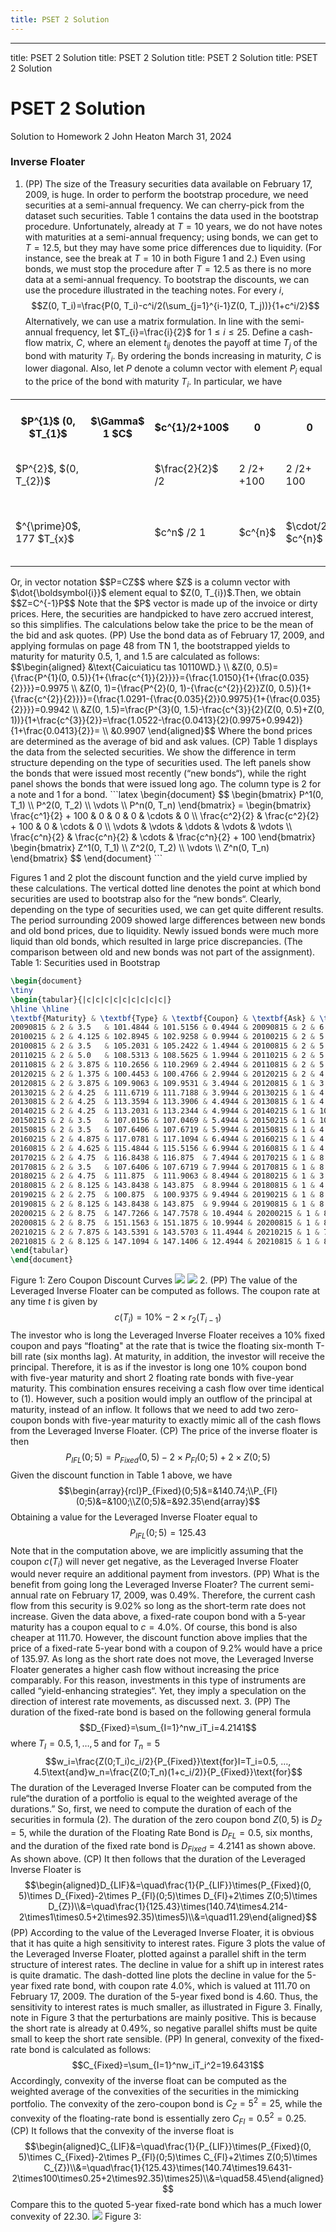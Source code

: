 ```yaml
---
title: PSET 2 Solution
---
```

---
title: PSET 2 Solution
title: PSET 2 Solution
title: PSET 2 Solution
title: PSET 2 Solution
# PSET 2 Solution
Solution to Homework 2
John Heaton March 31,  2024
### Inverse Floater
1. (PP) The size of the Treasury securities data available on February 17,  2009,  is huge. In order to perform the bootstrap procedure,  we need securities at a semi-annual frequency. We can cherry-pick from the dataset such securities. Table 1 contains the data used in the bootstrap procedure. Unfortunately,  already at $T=10$ years,  we do not have notes with maturities at a semi-annual frequency; using bonds,  we can get to $T=12.5$,  but they may have some price differences due to liquidity. (For instance,  see the break at $T=10$ in both Figure 1 and 2.) Even using bonds,  we must stop the procedure after $T=12.5$ as there is no more data at a semi-annual frequency.
To bootstrap the discounts,  we can use the procedure illustrated in the teaching notes. For every $\dot{i}$,
$$Z(0,    T_i)=\frac{P(0,    T_i)-c^i/2(\sum_{j=1}^{i-1}Z(0,    T_j))}{1+c^i/2}$$
Alternatively,  we can use a matrix formulation. In line with the semi-annual frequency,  let $T_{i}=\frac{i}{2}$ for $1\leq i\leq25$. Define a cash-flow matrix,  $C$,  where an element $t_{ij}$ denotes the payoff at time $T_{j}$ of the bond with maturity $T_{i}$. By ordering the bonds increasing in maturity,  $C$ is lower diagonal. Also,  let $P$ denote a column vector with element $P_{i}$ equal to the price of the bond with maturity $T_{i}$. In particular,  we have
<table>
	<tbody>
		<tr>
			<th>$P^{1}$ (0,  $T_{1}$</th>
			<th>$\Gamma$ 1 $C$</th>
			<th>$c^{1}/2+100$</th>
			<th>0</th>
			<th>0</th>
			<th>0</th>
			<th> </th>
			<th> </th>
			<th>0 7</th>
			<th>$\Gamma$</th>
			<th>$\Gamma$ $Z^{1}|$ (0</th>
			<th>$Z^{1}$ ${}^{1}(0,  T_{1}$ </th>
		</tr>
		<tr>
			<td>$P^{2}$,  $(0,  T_{2})$</td>
			<td> </td>
			<td>$\frac{2}{2}$ /2</td>
			<td>2 /2+ +100</td>
			<td>2 /2+ 100</td>
			<td>0</td>
			<td> </td>
			<td> </td>
			<td>0</td>
			<td> </td>
			<td>$Z^{2}$ (0,  </td>
			<td>$Z^{2}(0,  T_{2})$</td>
		</tr>
		<tr>
			<td> </td>
			<td> </td>
			<td> </td>
			<td> </td>
			<td> </td>
			<td> </td>
			<td> </td>
			<td> </td>
			<td> </td>
			<td> </td>
			<td> </td>
			<td> </td>
		</tr>
		<tr>
			<td>$^{\prime}0$,  177 $T_{x}$</td>
			<td> </td>
			<td>$c^n$ /2 1</td>
			<td> $c^{n}$</td>
			<td>$\cdot/2$ $c^{n}$</td>
			<td>/2 $MI$</td>
			<td>2</td>
			<td>/2 111</td>
			<td>$^{\prime}2+$ 100</td>
			<td>$r$ $f$ 1</td>
			<td>$Z^{n}$ $^{*}(0.$</td>
			<td>$Z^n$ ${}^{n}(0,  T_{r}$ 1 1</td>
		</tr>
	</tbody>
</table>
Or,  in vector notation
$$P=CZ$$
where $Z$ is a column vector with $\dot{\boldsymbol{i}}$ element equal to $Z(0,  T_{i})$.Then,  we obtain
$$Z=C^{-1}P$$
Note that the $P$ vector is made up of the invoice or dirty prices. Here,  the securities are handpicked to have zero accrued interest,  so this simplifies. The calculations below take the price to be the mean of the bid and ask quotes.
(PP) Use the bond data as of February 17,  2009,  and applying formulas on page 48 from TN 1,  the bootstrapped yields to maturity for maturity 0.5,  1,  and 1.5 are calculated as follows:
$$\begin{aligned}
&\text{Caicuiaticu tas 10110WD.} \\
&Z(0,  0.5)={\frac{P^{1}(0,  0.5)}{1+{\frac{c^{1}}{2}}}}={\frac{1.0150}{1+{\frac{0.035}{2}}}}=0.9975 \\
&Z(0,  1)={\frac{P^{2}(0,  1)-{\frac{c^{2}}{2}}Z(0,  0.5)}{1+{\frac{c^{2}}{2}}}}={\frac{1.0291-{\frac{0.035}{2}}0.9975}{1+{\frac{0.035}{2}}}}=0.9942 \\
&Z(0,  1.5)=\frac{P^{3}(0,  1.5)-\frac{c^{3}}{2}(Z(0,  0.5)+Z(0,  1))}{1+\frac{c^{3}}{2}}=\frac{1.0522-\frac{0.0413}{2}(0.9975+0.9942)}{1+\frac{0.0413}{2}}= \\
&0.9907
\end{aligned}$$
Where the bond prices are determined as the average of bid and ask values.
(CP) Table 1 displays the data from the selected securities. We show the difference in term structure depending on the type of securities used. The left panels show the bonds that were issued most recently (“new bonds“),  while the right panel shows the bonds that were issued long ago. The column type is 2 for a note and 1 for a bond.
```latex
\begin{document}
$$
\begin{bmatrix}
P^1(0,  T_1) \\
P^2(0,  T_2) \\
\vdots \\
P^n(0,  T_n)
\end{bmatrix}
=
\begin{bmatrix}
\frac{c^1}{2} + 100 & 0 & 0 & 0 & \cdots & 0 \\
\frac{c^2}{2} & \frac{c^2}{2} + 100 & 0 & \cdots & 0 \\
\vdots & \vdots & \ddots & \vdots & \vdots \\
\frac{c^n}{2} & \frac{c^n}{2} & \cdots & \frac{c^n}{2} + 100
\end{bmatrix}
\begin{bmatrix}
Z^1(0,  T_1) \\
Z^2(0,  T_2) \\
\vdots \\
Z^n(0,  T_n)
\end{bmatrix}
$$
\end{document}
```


Figures 1 and 2 plot the discount function and the yield curve implied by these calculations. The vertical dotted line denotes the point at which bond securities are used to bootstrap also for the “new bonds“. Clearly,   depending on the type of securities used,   we can get quite different results. The period surrounding 2009 showed large differences between new bonds and old bond prices,   due to liquidity. Newly issued bonds were much more liquid than old bonds,   which resulted in large price discrepancies. (The comparison between old and new bonds was not part of the assignment).
Table 1: Securities used in Bootstrap
```latex
\begin{document}
\tiny
\begin{tabular}{|c|c|c|c|c|c|c|c|c|}
\hline \hline
\textbf{Maturity} & \textbf{Type} & \textbf{Coupon} & \textbf{Ask} & \textbf{Bid} & $\mathbf{T_i}$ & \textbf{Maturity} & \textbf{Type} & \textbf{Coupon} & \textbf{Ask} & \textbf{Bid} & $\mathbf{T_i}$ \\ \hline
20090815 & 2 & 3.5   & 101.4844 & 101.5156 & 0.4944 & 20090815 & 2 & 6.0   & 102.6797 & 102.7109 & 0.4944 \\ \hline
20100215 & 2 & 4.125 & 102.8945 & 102.9258 & 0.9944 & 20100215 & 2 & 5.75  & 105.7461 & 105.7773 & 0.9944 \\ \hline
20100815 & 2 & 3.5   & 105.2031 & 105.2422 & 1.4944 & 20100815 & 2 & 5.875 & 107.6875 & 107.7344 & 1.4944 \\ \hline
20110215 & 2 & 5.0   & 108.5313 & 108.5625 & 1.9944 & 20110215 & 2 & 5.0   & 108.5313 & 108.5625 & 1.9944 \\ \hline
20110815 & 2 & 3.875 & 110.2656 & 110.2969 & 2.4944 & 20110815 & 2 & 5.0   & 110.2656 & 110.2969 & 2.4944 \\ \hline
20120215 & 2 & 1.375 & 100.4453 & 100.4766 & 2.9944 & 20120215 & 2 & 4.875 & 110.7656 & 110.8125 & 2.9944 \\ \hline
20120815 & 2 & 3.875 & 109.9063 & 109.9531 & 3.4944 & 20120815 & 1 & 3.875 & 109.9063 & 109.9531 & 3.4944 \\ \hline
20130215 & 2 & 4.25  & 111.6719 & 111.7188 & 3.9944 & 20130215 & 1 & 4.25  & 111.6719 & 111.7188 & 3.9944 \\ \hline
20130815 & 2 & 4.25  & 113.3594 & 113.3906 & 4.4944 & 20130815 & 1 & 4.25  & 113.3594 & 113.3906 & 4.4944 \\ \hline
20140215 & 2 & 4.25  & 113.2031 & 113.2344 & 4.9944 & 20140215 & 1 & 10.625 & 149.9219 & 149.9531 & 4.9944 \\ \hline
20150215 & 2 & 3.5   & 107.0156 & 107.0469 & 5.4944 & 20150215 & 1 & 10.625 & 149.9219 & 149.9531 & 5.4944 \\ \hline
20150815 & 2 & 3.5   & 107.6406 & 107.6719 & 5.9944 & 20150815 & 1 & 4.875  & 117.0781 & 117.1094 & 5.9944 \\ \hline
20160215 & 2 & 4.875 & 117.0781 & 117.1094 & 6.4944 & 20160215 & 1 & 4.875  & 117.0781 & 117.1094 & 6.4944 \\ \hline
20160815 & 2 & 4.625 & 115.4844 & 115.5156 & 6.9944 & 20160815 & 1 & 4.625  & 115.4844 & 115.5156 & 6.9944 \\ \hline
20170215 & 2 & 4.75  & 116.8438 & 116.875  & 7.4944 & 20170215 & 1 & 8.875  & 144.9531 & 145.0000 & 7.4944 \\ \hline
20170815 & 2 & 3.5   & 107.6406 & 107.6719 & 7.9944 & 20170815 & 1 & 8.875  & 144.9531 & 145.0000 & 7.9944 \\ \hline
20180215 & 2 & 4.75  & 111.875  & 111.9063 & 8.4944 & 20180215 & 1 & 3.5   & 107.5781 & 107.6406 & 8.4944 \\ \hline
20180815 & 2 & 8.125 & 143.8438 & 143.875  & 8.9944 & 20180815 & 1 & 4.875 & 111.8750 & 111.7188 & 8.9944 \\ \hline
20190215 & 2 & 2.75  & 100.875  & 100.9375 & 9.4944 & 20190215 & 1 & 8.875 & 149.5938 & 149.6250 & 9.4944 \\ \hline
20190815 & 2 & 8.125 & 143.8438 & 143.875  & 9.9944 & 20190815 & 1 & 8.125 & 143.8438 & 143.8750 & 9.9944 \\ \hline
20200215 & 2 & 8.75  & 147.7266 & 147.7578 & 10.4944 & 20200215 & 1 & 8.875 & 147.7266 & 147.7578 & 10.4944 \\ \hline
20200815 & 2 & 8.75  & 151.1563 & 151.1875 & 10.9944 & 20200815 & 1 & 8.75  & 151.1563 & 151.1875 & 10.9944 \\ \hline
20210215 & 2 & 7.875 & 143.5391 & 143.5703 & 11.4944 & 20210215 & 1 & 7.875 & 143.5391 & 143.5703 & 11.4944 \\ \hline
20210815 & 2 & 8.125 & 147.1094 & 147.1406 & 12.4944 & 20210815 & 1 & 8.125 & 147.1094 & 147.1406 & 12.4944 \\ \hline
\end{tabular}
\end{document}
```
Figure 1: Zero Coupon Discount Curves
![](https://storage.simpletex.cn/view/ff2ZSGmy0NZgg8nslPSF36PDEMxs3ARmc)
![](https://storage.simpletex.cn/view/frkXwNpZpG1RX0Oaq3k94sVV3motESwTt)
2. (PP) The value of the Leveraged Inverse Floater can be computed as follows. The coupon rate at any time $t$ is given by
$$c(T_i)=10\%-2\times r_2(T_{i-1})$$
The investor who is long the Leveraged Inverse Floater receives a $10\%$ fixed coupon and pays “floating" at the rate that is twice the floating six-month T-bill rate (six months lag). At maturity,  in addition,  the investor will receive the principal. Therefore,  it is as if the investor is long one $10\%$ coupon bond with five-year maturity and short 2 floating rate bonds with five-year maturity. This combination ensures receiving a cash flow over time identical to (1). However,  such a position would imply an outflow of the principal at maturity,  instead of an inflow. It follows that we need to add two zero-coupon bonds with five-year maturity to exactly mimic all of the cash flows from the Leveraged Inverse Floater.
(CP) The price of the inverse floater is then
$$P_{IFL}(0;5)=P_{Fixed}(0,   5)-2\times P_{Fl}(0;5)+2\times Z(0;5)$$
Given the discount function in Table 1 above,  we have
$$\begin{array}{rcl}P_{Fixed}(0;5)&=&140.74;\\P_{Fl}(0;5)&=&100;\\Z(0;5)&=&92.35\end{array}$$
Obtaining a value for the Leveraged Inverse Floater equal to
$$P_{IFL}(0;5)=125.43$$
Note that in the computation above,  we are implicitly assuming that the coupon $c(T_{i})$ will never get negative,  as the Leveraged Inverse Floater would never require an additional payment from investors.
(PP) What is the benefit from going long the Leveraged Inverse Floater? The current semi-annual rate on February 17,  2009,  was $0.49\%$. Therefore,  the current cash flow from this security is $9.02\%$ so long as the short-term rate does not increase. Given the data above,  a fixed-rate coupon bond with a 5-year maturity has a coupon equal to $c=4.0\%$. Of course,  this bond is also cheaper at 111.70. However,  the discount function above implies that the price of a fixed-rate 5-year bond with a coupon of $9.2\%$ would have a price of 135.97. As long as the short rate does not move,  the Leveraged Inverse Floater generates a higher cash flow without increasing the price comparably. For this reason,  investments in this type of instruments are called “yield-enhancing strategies“. Yet,  they imply a speculation on the direction of interest rate movements,  as discussed next.
3. (PP) The duration of the fixed-rate bond is based on the following general formula
$$D_{Fixed}=\sum_{I=1}^nw_iT_i=4.2141$$
where $T_{I}=0.5,   1,   …,   5$ and
for $T_{n}=5$
$$w_i=\frac{Z(0;T_i)c_i/2}{P_{Fixed}}\text{for}I=T_i=0.5,   …,   4.5\text{and}w_n=\frac{Z(0;T_n)(1+c_i/2)}{P_{Fixed}}\text{for}$$
The duration of the Leveraged Inverse Floater can be computed from the rule“the duration of a portfolio is equal to the weighted average of the durations.” So,  first,  we need to compute the duration of each of the securities in formula (2). The duration of the zero coupon bond $Z(0,   5)$ is $D_{Z}=5$,  while the duration of the Floating Rate Bond is $D_{FL}=0.5$,  six months,  and the duration of the fixed rate bond is $D_{Fixed}=4.2141$ as shown above.
As shown above.
(CP) It then follows that the duration of the Leveraged Inverse Floater is
$$\begin{aligned}D_{LIF}&=\quad\frac{1}{P_{LIF}}\times(P_{Fixed}(0,   5)\times D_{Fixed}-2\times P_{Fl}(0;5)\times D_{Fl}+2\times Z(0;5)\times D_{Z})\\&=\quad\frac{1}{125.43}\times(140.74\times4.214-2\times1\times0.5+2\times92.35)\times5)\\&=\quad11.29\end{aligned}$$
(PP) According to the value of the Leveraged Inverse Floater,  it is obvious that it has quite a high sensitivity to interest rates. Figure 3 plots the value of the Leveraged Inverse Floater,  plotted against a parallel shift in the term structure of interest rates. The decline in value for a shift up in interest rates is quite dramatic. The dash-dotted line plots the decline in value for the 5-year fixed rate bond,  with coupon rate $4.0\%$,  which is valued at 111.70 on February 17,  2009. The duration of the 5-year fixed bond is 4.60. Thus,  the sensitivity to interest rates is much smaller,  as illustrated in Figure 3.
Finally,  note in Figure 3 that the perturbations are mainly positive. This is because the short rate is already at $0.49\%$,  so negative parallel shifts must be quite small to keep the short rate sensible.
(PP) In general,  convexity of the fixed-rate bond is calculated as follows:
$$C_{Fixed}=\sum_{I=1}^nw_iT_i^2=19.6431$$
Accordingly,  convexity of the inverse float can be computed as the weighted average of the convexities of the securities in the mimicking portfolio. The convexity of the zero-coupon bond is $C_{Z}=5^{2}=25$,  while the convexity of the floating-rate bond is essentially zero $C_{Fl}=0.5^{2}=0.25$.
(CP) It follows that the convexity of the inverse float is
$$\begin{aligned}C_{LIF}&=\quad\frac{1}{P_{LIF}}\times(P_{Fixed}(0,   5)\times C_{Fixed}-2\times P_{Fl}(0;5)\times C_{Fl}+2\times Z(0;5)\times C_{Z})\\&=\quad\frac{1}{125.43}\times(140.74\times19.6431-2\times100\times0.25+2\times92.35)\times25)\\&=\quad58.45\end{aligned}$$
Compare this to the quoted 5-year fixed-rate bond which has a much lower convexity of 22.30.
![](https://storage.simpletex.cn/view/fC6VUtUhbSTbnFXLqVBsgzhuG222mTeaw)
Figure 3:
